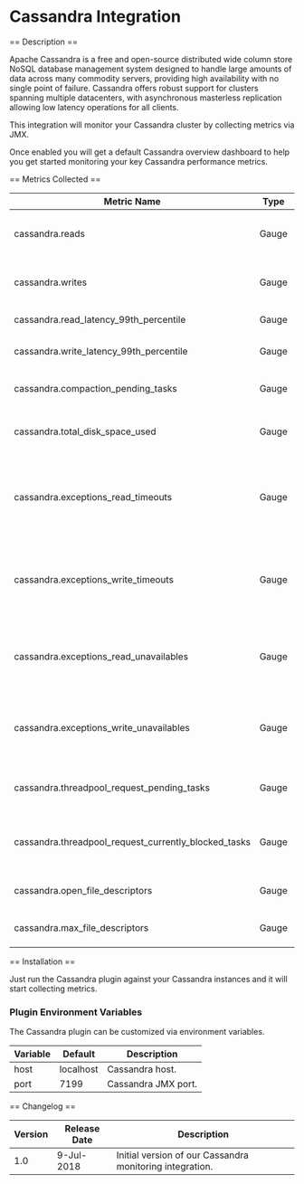 Cassandra Integration
=====================

== Description ==

Apache Cassandra is a free and open-source distributed wide column store NoSQL database management system designed to handle large amounts of data across many commodity servers, providing high availability with no single point of failure. Cassandra offers robust support for clusters spanning multiple datacenters, with asynchronous masterless replication allowing low latency operations for all clients.

This integration will monitor your Cassandra cluster by collecting metrics via JMX.

Once enabled you will get a default Cassandra overview dashboard to help you get started monitoring your key Cassandra performance metrics.

== Metrics Collected ==

|Metric Name                                         |Type   |Labels    |Unit        |Description                                                           |
|----------------------------------------------------|-------|----------|------------|----------------------------------------------------------------------|
|cassandra.reads                                     |Gauge  |          |read/second |The number of local read requests per second.                         |
|cassandra.writes                                    |Gauge  |          |write/second|The number of local write requests per second.                        |
|cassandra.read_latency_99th_percentile              |Gauge  |          |microsecond |The local read latency - p99.                                         |
|cassandra.write_latency_99th_percentile             |Gauge  |          |microsecond |The local write latency - p99.                                        |
|cassandra.compaction_pending_tasks                  |Gauge  |          |task        |The number of pending compactions.                                    |
|cassandra.total_disk_space_used                     |Gauge  |keyspace  |byte        |The total disk space used by the keyspace in this node.               |
|cassandra.exceptions_read_timeouts                  |Gauge  |          |error/second|Read requests not acknowledged within configurable timeout window.    |
|cassandra.exceptions_write_timeouts                 |Gauge  |          |error/second|Write requests not acknowledged within configurable timeout window.   |
|cassandra.exceptions_read_unavailables              |Gauge  |          |error/second|Read requests for which the required number of nodes was unavailable. |
|cassandra.exceptions_write_unavailables             |Gauge  |          |error/second|Write requests for which the required number of nodes was unavailable.|
|cassandra.threadpool_request_pending_tasks          |Gauge  |stage     |task        |The number of pending tasks for the thread pool.                      |
|cassandra.threadpool_request_currently_blocked_tasks|Gauge  |stage     |task        |The number of currently blocked tasks for the thread pool.            |
|cassandra.open_file_descriptors                     |Gauge  |          |file        |The number of opened file descriptors.                                |
|cassandra.max_file_descriptors                      |Gauge  |          |file        |The maximum number of file descriptors.                               |

== Installation ==

Just run the Cassandra plugin against your Cassandra instances and it will start collecting metrics.

### Plugin Environment Variables

The Cassandra plugin can be customized via environment variables.

|Variable |Default     |Description        |
|---------|------------|-------------------|
|host     |localhost   |Cassandra host.    |
|port     |7199        |Cassandra JMX port.|


== Changelog ==

|Version|Release Date|Description                                             |
|-------|------------|--------------------------------------------------------|
|1.0    |9-Jul-2018  |Initial version of our Cassandra monitoring integration.|
